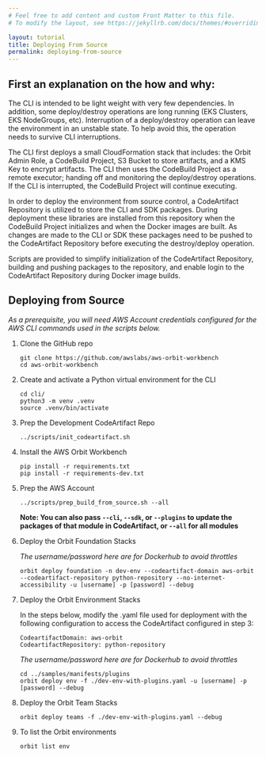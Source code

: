 ```yaml
---
# Feel free to add content and custom Front Matter to this file.
# To modify the layout, see https://jekyllrb.com/docs/themes/#overriding-theme-defaults

layout: tutorial
title: Deploying From Source
permalink: deploying-from-source
---
```

## First an explanation on the how and why:

The CLI is intended to be light weight with very few dependencies. In addition, some deploy/destroy operations are long running (EKS Clusters, EKS NodeGroups, etc). Interruption of a deploy/destroy operation can leave the environment in an unstable state. To help avoid this, the operation needs to survive CLI interruptions.

The CLI first deploys a small CloudFormation stack that includes: the Orbit Admin Role, a CodeBuild Project, S3 Bucket to store artifacts, and a KMS Key to encrypt artifacts. The CLI then uses the CodeBuild Project as a remote executor; handing off and monitoring the deploy/destroy operations. If the CLI is interrupted, the CodeBuild Project will continue executing.

In order to deploy the environment from source control, a CodeArtifact Repository is utilized to store the CLI and SDK packages. During deployment these libraries are installed from this repository when the CodeBuild Project initializes and when the Docker images are built. As changes are made to the CLI or SDK these packages need to be pushed to the CodeArtifact Repository before executing the destroy/deploy operation.

Scripts are provided to simplify initialization of the CodeArtifact Repository, building and pushing packages to the repository, and enable login to the CodeArtifact Repository during Docker image builds.


## Deploying from Source
_As a prerequisite, you will need AWS Account credentials configured for the AWS CLI commands used in the scripts below._

1. Clone the GitHub repo
   ```
   git clone https://github.com/awslabs/aws-orbit-workbench
   cd aws-orbit-workbench
   ```

2. Create and activate a Python virtual environment for the CLI
   ```
   cd cli/
   python3 -m venv .venv
   source .venv/bin/activate
   ```

3. Prep the Development CodeArtifact Repo
   ```
   ../scripts/init_codeartifact.sh
   ```

4. Install the AWS Orbit Workbench
   ```
   pip install -r requirements.txt
   pip install -r requirements-dev.txt
   ```

5. Prep the AWS Account
   ```
   ../scripts/prep_build_from_source.sh --all
   ```

   **Note: You can also pass `--cli`, `--sdk`, or `--plugins` to update the packages of that module in CodeArtifact, or `--all` for all modules**


6. Deploy the Orbit Foundation Stacks

   _The username/password here are for Dockerhub to avoid throttles_
   ```
   orbit deploy foundation -n dev-env --codeartifact-domain aws-orbit --codeartifact-repository python-repository --no-internet-accessibility -u [username] -p [password] --debug
   ```

7. Deploy the Orbit Environment Stacks

   In the steps below, modify the .yaml file used for deployment with the following configuration to access the CodeArtifact configured in step 3:
   ```
   CodeartifactDomain: aws-orbit
   CodeartifactRepository: python-repository
   ```

   _The username/password here are for Dockerhub to avoid throttles_
   ```
   cd ../samples/manifests/plugins
   orbit deploy env -f ./dev-env-with-plugins.yaml -u [username] -p [password] --debug
   ```

8. Deploy the Orbit Team Stacks

   ```
   orbit deploy teams -f ./dev-env-with-plugins.yaml --debug
   ```

9. To list the Orbit environments
   ```
   orbit list env
   ```

